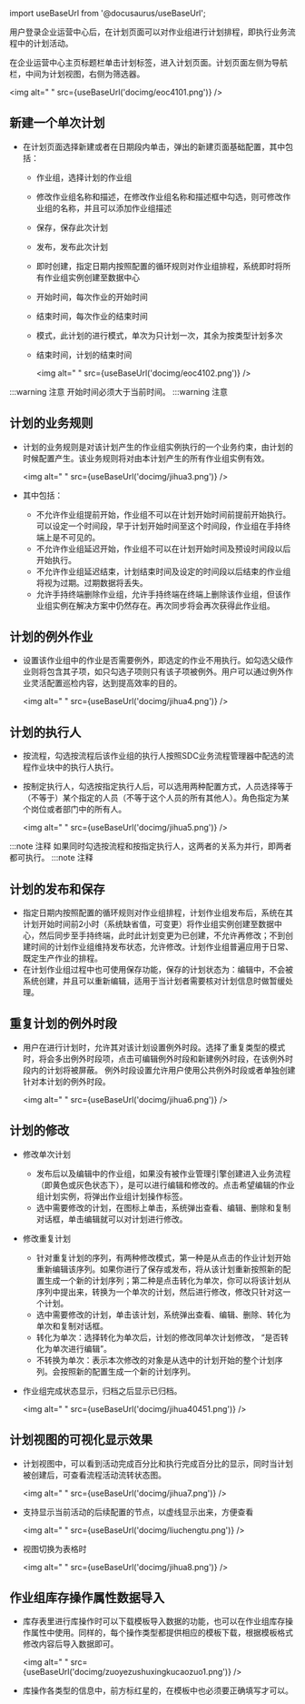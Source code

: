 
import useBaseUrl from '@docusaurus/useBaseUrl';

用户登录企业运营中心后，在计划页面可以对作业组进行计划排程，即执行业务流程中的计划活动。

在企业运营中心主页标题栏单击计划标签，进入计划页面。计划页面左侧为导航栏，中间为计划视图，右侧为筛选器。

<img alt=" " src={useBaseUrl('docimg/eoc4101.png')} />

## 新建一个单次计划

* 在计划页面选择新建或者在日期段内单击，弹出的新建页面基础配置，其中包括：
  * 作业组，选择计划的作业组
  * 修改作业组名称和描述，在修改作业组名称和描述框中勾选，则可修改作业组的名称，并且可以添加作业组描述
  * 保存，保存此次计划
  * 发布，发布此次计划
  * 即时创建，指定日期内按照配置的循环规则对作业组排程，系统即时将所有作业组实例创建至数据中心
  * 开始时间，每次作业的开始时间
  * 结束时间，每次作业的结束时间
  * 模式，此计划的进行模式，单次为只计划一次，其余为按类型计划多次
  * 结束时间，计划的结束时间

    <img alt=" " src={useBaseUrl('docimg/eoc4102.png')} />

:::warning 注意
开始时间必须大于当前时间。
:::warning 注意

## 计划的业务规则

* 计划的业务规则是对该计划产生的作业组实例执行的一个业务约束，由计划的时候配置产生。该业务规则将对由本计划产生的所有作业组实例有效。

  <img alt=" " src={useBaseUrl('docimg/jihua3.png')} />

* 其中包括：
  * 不允许作业组提前开始，作业组不可以在计划开始时间前提前开始执行。可以设定一个时间段，早于计划开始时间至这个时间段，作业组在手持终端上是不可见的。
  * 不允许作业组延迟开始，作业组不可以在计划开始时间及预设时间段以后开始执行。
  * 不允许作业组延迟结束，计划结束时间及设定的时间段以后结束的作业组将视为过期。过期数据将丢失。
  * 允许手持终端删除作业组，允许手持终端在终端上删除该作业组，但该作业组实例在解决方案中仍然存在。再次同步将会再次获得此作业组。

## 计划的例外作业

* 设置该作业组中的作业是否需要例外，即选定的作业不用执行。如勾选父级作业则将包含其子项，如只勾选子项则只有该子项被例外。用户可以通过例外作业灵活配置巡检内容，达到提高效率的目的。

  <img alt=" " src={useBaseUrl('docimg/jihua4.png')} />

## 计划的执行人

* 按流程，勾选按流程后该作业组的执行人按照SDC业务流程管理器中配选的流程作业块中的执行人执行。
* 按制定执行人，勾选按指定执行人后，可以选用两种配置方式，人员选择等于（不等于）某个指定的人员（不等于这个人员的所有其他人）。角色指定为某个岗位或者部门中的所有人。

  <img alt=" " src={useBaseUrl('docimg/jihua5.png')} />

:::note 注释
如果同时勾选按流程和按指定执行人，这两者的关系为并行，即两者都可执行。
:::note 注释

## 计划的发布和保存

* 指定日期内按照配置的循环规则对作业组排程，计划作业组发布后，系统在其计划开始时间前2小时（系统缺省值，可变更）将作业组实例创建至数据中心，然后同步至手持终端，此时此计划变更为已创建，不允许再修改；不到创建时间的计划作业组维持发布状态，允许修改。计划作业组普遍应用于日常、既定生产作业的排程。
* 在计划作业组过程中也可使用保存功能，保存的计划状态为：编辑中，不会被系统创建，并且可以重新编辑，适用于当计划者需要核对计划信息时做暂缓处理。

## 重复计划的例外时段

* 用户在进行计划时，允许其对该计划设置例外时段。选择了重复类型的模式时，将会多出例外时段项，点击可编辑例外时段和新建例外时段，在该例外时段内的计划将被屏蔽。 例外时段设置允许用户使用公共例外时段或者单独创建针对本计划的例外时段。

  <img alt=" " src={useBaseUrl('docimg/jihua6.png')} />

## 计划的修改

* 修改单次计划

  * 发布后以及编辑中的作业组，如果没有被作业管理引擎创建进入业务流程（即黄色或灰色状态下），是可以进行编辑和修改的。点击希望编辑的作业组计划实例，将弹出作业组计划操作标签。
  * 选中需要修改的计划，在图标上单击，系统弹出查看、编辑、删除和复制对话框，单击编辑就可以对计划进行修改。

* 修改重复计划

  * 针对重复计划的序列，有两种修改模式，第一种是从点击的作业计划开始重新编辑该序列。如果你进行了保存或发布，将从该计划重新按照新的配置生成一个新的计划序列；第二种是点击转化为单次，你可以将该计划从序列中提出来，转换为一个单次的计划，然后进行修改，修改只针对这一个计划。
  * 选中需要修改的计划，单击该计划，系统弹出查看、编辑、删除、转化为单次和复制对话框。
  * 转化为单次：选择转化为单次后，计划的修改同单次计划修改， “是否转化为单次进行编辑”。
  * 不转换为单次：表示本次修改的对象是从选中的计划开始的整个计划序列。会按照新的配置生成一个新的计划序列。

* 作业组完成状态显示，归档之后显示已归档。

  <img alt=" " src={useBaseUrl('docimg/jihua40451.png')} />

## 计划视图的可视化显示效果

* 计划视图中，可以看到活动完成百分比和执行完成百分比的显示，同时当计划被创建后，可查看流程活动流转状态图。

  <img alt=" " src={useBaseUrl('docimg/jihua7.png')} />

* 支持显示当前活动的后续配置的节点，以虚线显示出来，方便查看

  <img alt=" " src={useBaseUrl('docimg/liuchengtu.png')} />

* 视图切换为表格时

  <img alt=" " src={useBaseUrl('docimg/jihua8.png')} />

## 作业组库存操作属性数据导入

* 库存表里进行库操作时可以下载模板导入数据的功能，也可以在作业组库存操作属性中使用。同样的，每个操作类型都提供相应的模板下载，根据模板格式修改内容后导入数据即可。

  <img alt=" " src={useBaseUrl('docimg/zuoyezushuxingkucaozuo1.png')} />

* 库操作各类型的信息中，前方标红星的，在模板中也必须要正确填写才可以。 